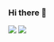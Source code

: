 ### Hi there 👋

<!--
**TwoThreeTwo/TwoThreeTwo** is a ✨ _special_ ✨ repository because its `README.md` (this file) appears on your GitHub profile.

Here are some ideas to get you started:

- 🔭 I’m currently working on ...
- 🌱 I’m currently learning ...
- 👯 I’m looking to collaborate on ...
- 🤔 I’m looking for help with ...
- 💬 Ask me about ...
- 📫 How to reach me: ...
- 😄 Pronouns: ...
- ⚡ Fun fact: ...
-->
![](https://github.com/TwoThreeTwo/github-stats/blob/master/generated/overview.svg)
![](https://github.com/TwoThreeTwo/github-stats/blob/master/generated/languages.svg)


